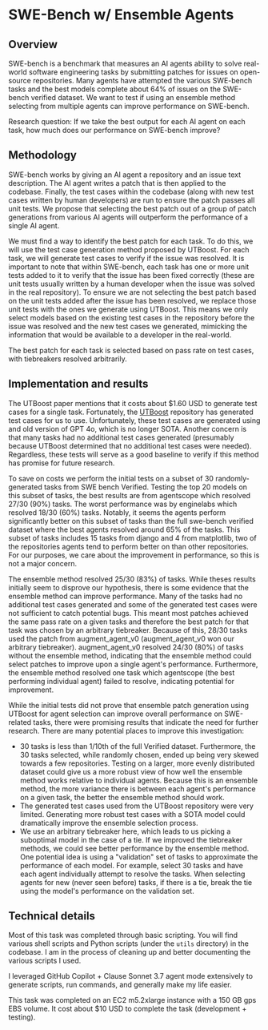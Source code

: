 # SWE-Bench w/ Ensemble Agents

## Overview

SWE-bench is a benchmark that measures an AI agents ability to solve real-world software engineering tasks by submitting patches for issues on open-source repositories. Many agents have attempted the various SWE-bench tasks and the best models complete about 64% of issues on the SWE-bench verified dataset. We want to test if using an ensemble method selecting from multiple agents can improve performance on SWE-bench. 

Research question: If we take the best output for each AI agent on each task, how much does our performance on SWE-bench improve?

## Methodology

SWE-bench works by giving an AI agent a repository and an issue text description. The AI agent writes a patch that is then applied to the codebase. Finally, the test cases within the codebase (along with new test cases written by human developers) are run to ensure the patch passes all unit tests. We propose that selecting the best patch out of a group of patch generations from various AI agents will outperform the performance of a single AI agent.

We must find a way to identify the best patch for each task. To do this, we will use the test case generation method proposed by UTBoost. For each task, we will generate test cases to verify if the issue was resolved. It is important to note that within SWE-bench, each task has one or more unit tests added to it to verify that the issue has been fixed correctly (these are unit tests usually written by a human developer when the issue was solved in the real repository). To ensure we are not selecting the best patch based on the unit tests added after the issue has been resolved, we replace those unit tests with the ones we generate using UTBoost. This means we only select models based on the existing test cases in the repository before the issue was resolved and the new test cases we generated, mimicking the information that would be available to a developer in the real-world.

The best patch for each task is selected based on pass rate on test cases, with tiebreakers resolved arbitrarily.

## Implementation and results

The UTBoost paper mentions that it costs about $1.60 USD to generate test cases for a single task. Fortunately, the [UTBoost](https://anonymous.4open.science/r/UTBoost-7224/readme.md) repository has generated test cases for us to use. Unfortunately, these test cases are generated using and old version of GPT 4o, which is no longer SOTA. Another concern is that many tasks had no additional test cases generated (presumably because UTBoost determined that no additional test cases were needed). Regardless, these tests will serve as a good baseline to verify if this method has promise for future research.

To save on costs we perform the initial tests on a subset of 30 randomly-generated tasks from SWE bench Verified. Testing the top 20 models on this subset of tasks, the best results are from agentscope which resolved 27/30 (90%) tasks. The worst performance was by enginelabs which resolved 18/30 (60%) tasks. Notably, it seems the agents perform significantly better on this subset of tasks than the full swe-bench verified dataset where the best agents resolved around 65% of the tasks. This subset of tasks includes 15 tasks from django and 4 from matplotlib, two of the repositories agents tend to perform better on than other repositories. For our purposes, we care about the improvement in performance, so this is not a major concern.

The ensemble method resolved 25/30 (83%) of tasks. While theses results initially seem to disprove our hypothesis, there is some evidence that the ensemble method can improve performance. Many of the tasks had no additional test cases generated and some of the generated test cases were not sufficient to catch potential bugs. This meant most patches achieved the same pass rate on a given tasks and therefore the best patch for that task was chosen by an arbitrary tiebreaker. Because of this, 28/30 tasks used the patch from augment_agent_v0 (augment_agent_v0 won our arbitrary tiebreaker). augment_agent_v0 resolved 24/30 (80%) of tasks without the ensemble method, indicating that the ensemble method could select patches to improve upon a single agent's performance. Furthermore, the ensemble method resolved one task which agentscope (the best performing individual agent) failed to resolve, indicating potential for improvement. 

While the initial tests did not prove that ensemble patch generation using UTBoost for agent selection can improve overall performance on SWE-related tasks, there were promising results that indicate the need for further research. There are many potential places to improve this investigation:
- 30 tasks is less than 1/10th of the full Verified dataset. Furthermore, the 30 tasks selected, while randomly chosen, ended up being very skewed towards a few repositories. Testing on a larger, more evenly distributed dataset could give us a more robust view of how well the ensemble method works relative to individual agents. Because this is an ensemble method, the more variance there is between each agent's performance on a given task, the better the ensemble method should work.
- The generated test cases used from the UTBoost repository were very limited. Generating more robust test cases with a SOTA model could dramatically improve the ensemble selection process.
- We use an arbitrary tiebreaker here, which leads to us picking a suboptimal model in the case of a tie. If we improved the tiebreaker methods, we could see better performance by the ensemble method. One potential idea is using a "validation" set of tasks to approximate the performance of each model. For example, select 30 tasks and have each agent individually attempt to resolve the tasks. When selecting agents for new (never seen before) tasks, if there is a tie, break the tie using the model's performance on the validation set. 

## Technical details

Most of this task was completed through basic scripting. You will find various shell scripts and Python scripts (under the `utils` directory) in the codebase. I am in the process of cleaning up and better documenting the various scripts I used.

I leveraged GitHub Copilot + Clause Sonnet 3.7 agent mode extensively to generate scripts, run commands, and generally make my life easier. 

This task was completed on an EC2 m5.2xlarge instance with a 150 GB gps EBS volume. It cost about $10 USD to complete the task (development + testing).